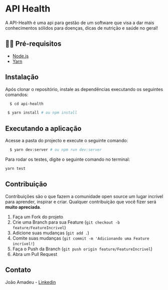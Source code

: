 # API Health

 <p>A API-Health é uma api para gestão de um software que visa a dar mais conhecimentos sólidos para doenças, dicas de nutrição e saúde no geral!</p>

## ✋🏻 Pré-requisitos

- [Node.js](https://nodejs.org/en/)
- [Yarn](https://yarnpkg.com/pt-BR/docs/install)

## Instalação

Após clonar o repositório, instale as dependências executando os seguintes comandos:

```sh
  $ cd api-health
```
```sh
 $ yarn install # ou npm install
```

## Executando a aplicação

Acesse a pasta do projecto e execute o seguinte comando:

```sh
  $ yarn dev:server # ou npm run dev:server
```
Para rodar os testes, digite o seguinte comando no terminal:

```sh
yarn test
```

## Contribuição

Contribuições são o que fazem a comunidade open source um lugar incrível para aprender, inspirar e criar. Qualquer contribuição que você fizer será **muito apreciada**.

1. Faça um Fork do projeto
2. Crie uma Branch para sua Feature (`git checkout -b feature/FeatureIncrivel`)
3. Adicione suas mudanças (`git add .`)
4. Comite suas mudanças (`git commit -m 'Adicionando uma Feature incrível!`)
5. Faça o Push da Branch (`git push origin feature/FeatureIncrivel`)
6. Abra um Pull Request

<!-- LICENSE -->

## Contato

João Amadeu - [Linkedin](https://www.linkedin.com/in/jo%C3%A3o-amadeu-8812291a5/)
